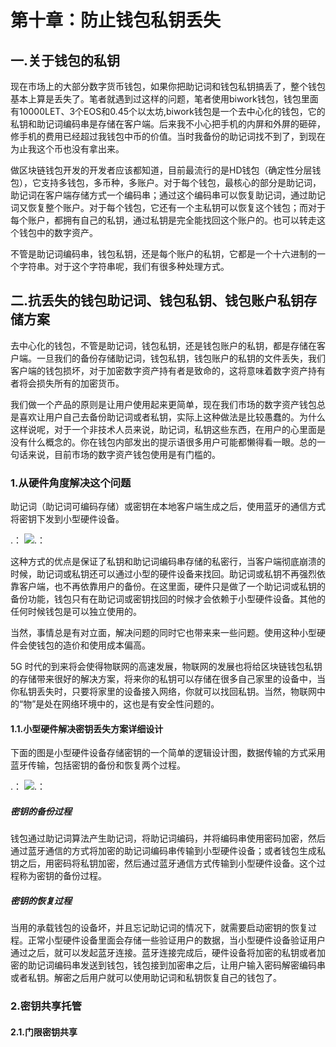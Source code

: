 # 第十章：防止钱包私钥丢失

## 一.关于钱包的私钥

现在市场上的大部分数字货币钱包，如果你把助记词和钱包私钥搞丢了，整个钱包基本上算是丢失了。笔者就遇到过这样的问题，笔者使用biwork钱包，钱包里面有10000LET、3个EOS和0.45个以太坊,biwork钱包是一个去中心化的钱包，它的私钥和助记词编码串是存储在客户端。后来我不小心把手机的内屏和外屏的砸碎，修手机的费用已经超过我钱包中币的价值。当时我备份的助记词找不到了，到现在为止我这个币也没有拿出来。

做区块链钱包开发的开发者应该都知道，目前最流行的是HD钱包（确定性分层钱包），它支持多钱包，多币种，多账户。对于每个钱包，最核心的部分是助记词，助记词在客户端存储方式一个编码串；通过这个编码串可以恢复助记词，通过助记词又恢复整个账户。对于每个钱包，它还有一个主私钥可以恢复这个钱包；而对于每个账户，都拥有自己的私钥，通过私钥是完全能找回这个账户的。也可以转走这个钱包中的数字资产。

不管是助记词编码串，钱包私钥，还是每个账户的私钥，它都是一个十六进制的一个字符串。对于这个字符串呢，我们有很多种处理方式。

## 二.抗丢失的钱包助记词、钱包私钥、钱包账户私钥存储方案

去中心化的钱包，不管是助记词，钱包私钥，还是钱包账户的私钥，都是存储在客户端。一旦我们的备份存储助记词，钱包私钥，钱包账户的私钥的文件丢失，我们客户端的钱包损坏，对于加密数字资产持有者是致命的，这将意味着数字资产持有者将会损失所有的加密货币。

我们做一个产品的原则是让用户使用起来更简单，现在我们市场的数字资产钱包总是喜欢让用户自己去备份助记词或者私钥，实际上这种做法是比较愚蠢的。为什么这样说呢，对于一个非技术人员来说，助记词，私钥这些东西，在用户的心里面是没有什么概念的。你在钱包内部发出的提示语很多用户可能都懒得看一眼。总的一句话来说，目前市场的数字资产钱包使用是有门槛的。

### 1.从硬件角度解决这个问题

助记词（助记词可编码存储）或密钥在本地客户端生成之后，使用蓝牙的通信方式将密钥下发到小型硬件设备。

.： 
    ![.： 
](https://github.com/guoshijiang/blockchain-wallet/blob/master/img/privateKey.png)

这种方式的优点是保证了私钥和助记词编码串存储的私密行，当客户端彻底崩溃的时候，助记词或私钥还可以通过小型的硬件设备来找回。助记词或私钥不再强烈依靠客户端，也不再依靠用户的备份。在这里面，硬件只是做了一个助记词或私钥的备份功能，钱包只有在助记词或密钥找回的时候才会依赖于小型硬件设备。其他的任何时候钱包是可以独立使用的。

当然，事情总是有对立面，解决问题的同时它也带来来一些问题。使用这种小型硬件会使钱包的造价和使用成本偏高。

5G 时代的到来将会使得物联网的高速发展，物联网的发展也将给区块链钱包私钥的存储带来很好的解决方案，将来你的私钥可以存储在很多自己家里的设备中，当你私钥丢失时，只要将家里的设备接入网络，你就可以找回私钥。当然，物联网中的“物”是处在网络环境中的，这也是有安全性问题的。

#### 1.1.小型硬件解决密钥丢失方案详细设计

下面的图是小型硬件设备存储密钥的一个简单的逻辑设计图，数据传输的方式采用蓝牙传输，包括密钥的备份和恢复两个过程。

.： 
    ![.： 
](https://github.com/guoshijiang/blockchain-wallet/blob/master/img/1231.png)



##### 密钥的备份过程

钱包通过助记词算法产生助记词，将助记词编码，并将编码串使用密码加密，然后通过蓝牙通信的方式将加密的助记词编码串传输到小型硬件设备；或者钱包生成私钥之后，用密码将私钥加密，然后通过蓝牙通信方式传输到小型硬件设备。这个过程称为密钥的备份过程。


##### 密钥的恢复过程

当用的承载钱包的设备坏，并且忘记助记词的情况下，就需要启动密钥的恢复过程。正常小型硬件设备里面会存储一些验证用户的数据，当小型硬件设备验证用户通过之后，就可以发起蓝牙连接。蓝牙连接完成后，硬件设备将加密的私钥或者加密的助记词编码串发送到钱包，钱包接到加密串之后，让用户输入密码解密编码串或者私钥。解密之后用户就可以使用助记词和私钥恢复自己的钱包了。


### 2.密钥共享托管

#### 2.1.门限密钥共享









